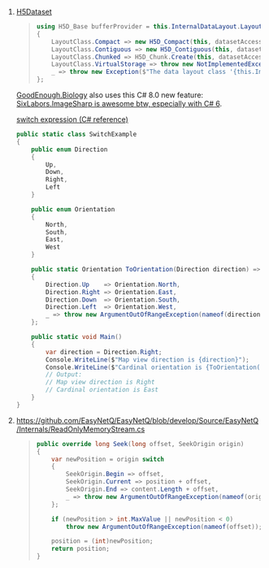 1. [H5Dataset](https://github.com/Apollo3zehn/HDF5.NET/blob/412caaf6e2e794a4a058b9dc1f65ace8e061fabf/src/HDF5.NET/Core/H5Dataset.cs#L142-L179)

   > ```c#
   > using H5D_Base bufferProvider = this.InternalDataLayout.LayoutClass switch
   > {
   >     LayoutClass.Compact => new H5D_Compact(this, datasetAccess),
   >     LayoutClass.Contiguous => new H5D_Contiguous(this, datasetAccess),
   >     LayoutClass.Chunked => H5D_Chunk.Create(this, datasetAccess),
   >     LayoutClass.VirtualStorage => throw new NotImplementedException(),
   >     _ => throw new Exception($"The data layout class '{this.InternalDataLayout.LayoutClass}' is not supported.")
   > };
   > ```

   [GoodEnough.Biology](https://github.com/GoodEnoughIndustries/Biology) also uses this C# 8.0 new feature: [SixLabors.ImageSharp is awesome btw, especially with C# 6](https://twitter.com/ChadJessup/status/1411240851385188358).
   
   [switch expression (C# reference)](https://docs.microsoft.com/en-us/dotnet/csharp/language-reference/operators/switch-expression)
   
   ```csharp
   public static class SwitchExample
   {
       public enum Direction
       {
           Up,
           Down,
           Right,
           Left
       }
   
       public enum Orientation
       {
           North,
           South,
           East,
           West
       }
   
       public static Orientation ToOrientation(Direction direction) => direction switch
       {
           Direction.Up    => Orientation.North,
           Direction.Right => Orientation.East,
           Direction.Down  => Orientation.South,
           Direction.Left  => Orientation.West,
           _ => throw new ArgumentOutOfRangeException(nameof(direction), $"Not expected direction value: {direction}"),
       };
   
       public static void Main()
       {
           var direction = Direction.Right;
           Console.WriteLine($"Map view direction is {direction}");
           Console.WriteLine($"Cardinal orientation is {ToOrientation(direction)}");
           // Output:
           // Map view direction is Right
           // Cardinal orientation is East
       }
   }
   ```
   
2. https://github.com/EasyNetQ/EasyNetQ/blob/develop/Source/EasyNetQ/Internals/ReadOnlyMemoryStream.cs

   > ```csharp
   > public override long Seek(long offset, SeekOrigin origin)
   > {
   >     var newPosition = origin switch
   >     {
   >         SeekOrigin.Begin => offset,
   >         SeekOrigin.Current => position + offset,
   >         SeekOrigin.End => content.Length + offset,
   >         _ => throw new ArgumentOutOfRangeException(nameof(origin))
   >     };
   > 
   >     if (newPosition > int.MaxValue || newPosition < 0)
   >         throw new ArgumentOutOfRangeException(nameof(offset));
   > 
   >     position = (int)newPosition;
   >     return position;
   > }
   > ```

   

